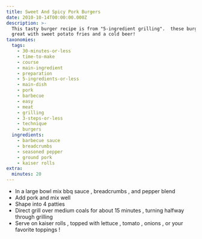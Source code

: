 ```yaml
---
title: Sweet And Spicy Pork Burgers
date: 2010-10-14T00:00:00.000Z
description: >-
  This tasty burger recipe is from "5-ingredient grilling".  these burgers are
  great with sweet potato fries and a cold beer!
taxonomies:
  tags:
    - 30-minutes-or-less
    - time-to-make
    - course
    - main-ingredient
    - preparation
    - 5-ingredients-or-less
    - main-dish
    - pork
    - barbecue
    - easy
    - meat
    - grilling
    - 3-steps-or-less
    - technique
    - burgers
  ingredients:
    - barbecue sauce
    - breadcrumbs
    - seasoned pepper
    - ground pork
    - kaiser rolls
extra:
  minutes: 20
---
```

 - In a large bowl mix bbq sauce , breadcrumbs , and pepper blend
 - Add pork and mix well
 - Shape into 4 patties
 - Direct grill over medium coals for about 15 minutes , turning halfway through grilling
 - Serve on kaiser rolls , topped with lettuce , tomato , onions , or your favorite toppings !
